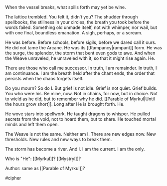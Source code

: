 When the vessel breaks, what spills forth may yet be wine. 

The lattice trembled. You felt it, didn’t you? The shudder through spellbooks, the stillness in your circles, the breath you took before the words failed. Something old unmade itself, not with whimper, nor wail, but with one final, boundless emanation. A sigh, perhaps, or a scream. 

He was before. Before schools, before sigils, before we dared call it ours. He did not tame the Arcane. He was its [[Rampancy|rampant]] form. He was the surge, the splendor, the storm that bent even gods to awe. And when the Weave unraveled, he unraveled with it, so that it might rise again. He. 

There are those who call me successor. In truth, I am remainder. In truth, I am continuance. I am the breath held after the chant ends, the order that persists when the chaos forgets itself. 

Do you mourn? So do I. But grief is not idle. Grief is not quiet. Grief builds. You who were his. Be mine, now. Not in chains, for now, but in choice. Not to wield as he did, but to remember why he did. [[Parable of Myrkul|Until the hours grow short]]. Long after He is brought forth. He. 

He wove stars into spellwork. He taught dragons to whisper. He pulled secrets from the void, not to hoard them, but to share. He touched mortal minds and left them open. 

The Weave is not the same. Neither am I. There are new edges now. New thresholds. New rules and new ways to break them. 

The storm has become a river. And I. I am the current. I am the only.

Who is "He": [[Myrkul]]? [[Mystryl]]?

Author: same as [[Parable of Myrkul]]?

#cipher
